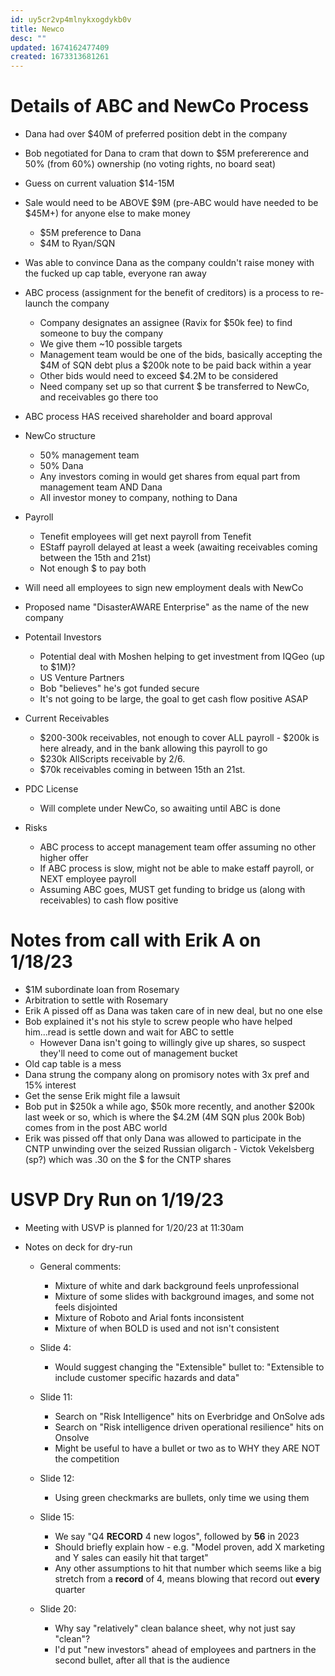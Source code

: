 ```yaml
---
id: uy5cr2vp4mlnykxogdykb0v
title: Newco
desc: ""
updated: 1674162477409
created: 1673313681261
---
```


# Details of ABC and NewCo Process

- Dana had over $40M of preferred position debt in the company
- Bob negotiated for Dana to cram that down to $5M prefererence and 50% (from 60%) ownership (no voting rights, no board seat)
- Guess on current valuation $14-15M
- Sale would need to be ABOVE $9M (pre-ABC would have needed to be $45M+) for anyone else to make money
  - $5M preference to Dana
  - $4M to Ryan/SQN
- Was able to convince Dana as the company couldn't raise money with the fucked up cap table, everyone ran away

- ABC process (assignment for the benefit of creditors) is a process to re-launch the company
  - Company designates an assignee (Ravix for $50k fee) to find someone to buy the company
  - We give them ~10 possible targets
  - Management team would be one of the bids, basically accepting the $4M of SQN debt plus a $200k note to be paid back within a year
  - Other bids would need to exceed $4.2M to be considered
  - Need company set up so that current $ be transferred to NewCo, and receivables go there too
- ABC process HAS received shareholder and board approval
- NewCo structure
  - 50% management team
  - 50% Dana
  - Any investors coming in would get shares from equal part from management team AND Dana
  - All investor money to company, nothing to Dana
- Payroll
  - Tenefit employees will get next payroll from Tenefit
  - EStaff payroll delayed at least a week (awaiting receivables coming between the 15th and 21st)
  - Not enough $ to pay both
- Will need all employees to sign new employment deals with NewCo
- Proposed name "DisasterAWARE Enterprise" as the name of the new company

- Potentail Investors

  - Potential deal with Moshen helping to get investment from IQGeo (up to $1M)?
  - US Venture Partners
  - Bob "believes" he's got funded secure
  - It's not going to be large, the goal to get cash flow positive ASAP

- Current Receivables

  - $200-300k receivables, not enough to cover ALL payroll - $200k is here already, and in the bank allowing this payroll to go
  - $230k AllScripts receivable by 2/6.
  - $70k receivables coming in between 15th an 21st.

- PDC License

  - Will complete under NewCo, so awaiting until ABC is done

- Risks
  - ABC process to accept management team offer assuming no other higher offer
  - If ABC process is slow, might not be able to make estaff payroll, or NEXT employee payroll
  - Assuming ABC goes, MUST get funding to bridge us (along with receivables) to cash flow positive

# Notes from call with Erik A on 1/18/23

- $1M subordinate loan from Rosemary
- Arbitration to settle with Rosemary
- Erik A pissed off as Dana was taken care of in new deal, but no one else
- Bob explained it's not his style to screw people who have helped him...read is settle down and wait for ABC to settle
  - However Dana isn't going to willingly give up shares, so suspect they'll need to come out of management bucket
- Old cap table is a mess
- Dana strung the company along on promisory notes with 3x pref and 15% interest
- Get the sense Erik might file a lawsuit
- Bob put in $250k a while ago, $50k more recently, and another $200k last week or so, which is where the $4.2M (4M SQN plus 200k Bob) comes from in the post ABC world
- Erik was pissed off that only Dana was allowed to participate in the CNTP unwinding over the seized Russian oligarch - Victok Vekelsberg (sp?) which was .30 on the $ for the CNTP shares

# USVP Dry Run on 1/19/23

- Meeting with USVP is planned for 1/20/23 at 11:30am
- Notes on deck for dry-run

  - General comments:

    - Mixture of white and dark background feels unprofessional
    - Mixture of some slides with background images, and some not feels disjointed
    - Mixture of Roboto and Arial fonts inconsistent
    - Mixture of when BOLD is used and not isn't consistent

  - Slide 4:
    - Would suggest changing the "Extensible" bullet to: "Extensible to include customer specific hazards and data"
  - Slide 11:
    - Search on "Risk Intelligence" hits on Everbridge and OnSolve ads
    - Search on "Risk intelligence driven operational resilience" hits on Onsolve
    - Might be useful to have a bullet or two as to WHY they ARE NOT the competition
  - Slide 12:
    - Using green checkmarks are bullets, only time we using them
  - Slide 15:

    - We say "Q4 **RECORD** 4 new logos", followed by **56** in 2023
    - Should briefly explain how - e.g. "Model proven, add X marketing and Y sales can easily hit that target"
    - Any other assumptions to hit that number which seems like a big stretch from a **record** of 4, means blowing that record out **every** quarter

  - Slide 20:
    - Why say "relatively" clean balance sheet, why not just say "clean"?
    - I'd put "new investors" ahead of employees and partners in the second bullet, after all that is the audience
